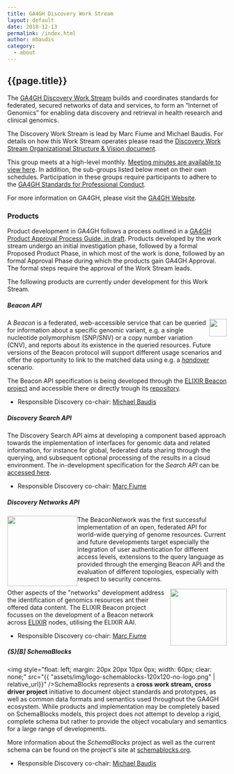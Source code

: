 ```yaml
---
title: GA4GH Discovery Work Stream
layout: default
date: 2018-12-13
permalink: /index.html
author: mbaudis
category:
  - about
---
```


## {{page.title}}

The [GA4GH Discovery Work Stream](http://ga4gh-discovery.github.io) builds and coordinates standards for federated, secured networks of data and services, to form an “Internet of Genomics” for enabling data discovery and retrieval in health research and clinical genomics.

The Discovery Work Stream is lead by Marc Fiume and Michael Baudis. For details on how this Work Stream operates please read the [Discovery Work Stream Organizational Structure & Vision document](https://docs.google.com/document/d/1WFjZ9yBx8Vxn97QORRNQN7O3DBnhpwEUX2mK7f2C4EA/edit?ts=59ed3535#).

This group meets at a high-level monthly. [Meeting minutes are available to view here](https://w3id.org/ga4gh/minutes/discovery). In addition, the sub-groups listed below meet on their own schedules. Participation in these groups require participants to adhere to the [GA4GH Standards for Professional Conduct](https://www.ga4gh.org/docs/GA4GH-Standards-for-Professional-Conduct_22-Jan-2018.pdf).

For more information on GA4GH, please visit the [GA4GH Website](https://ga4gh.org).

### Products

Product development in GA4GH follows a process outlined in a [GA4GH Product Approval Process Guide, in draft](https://docs.google.com/document/d/1UUJSnsPw32W5r1jaJ0vI11X0LLLygpAC9TNosjSge_w/edit#heading=h.tyqycskyykwh). Products developed by the work stream undergo an initial investigation phase, followed by a formal Proposed Product Phase, in which most of the work is done, followed by an formal Approval Phase during which the products gain GA4GH Approval. The formal steps require the approval of the Work Stream leads.

The following products are currently under development for this Work Stream. 

##### Beacon API

<a href="http://beacon-project.io" target="_blank"><img style="float: right; width: 40px; clear: none" src="{{ '/assets/img/logo_beacon.png' | relative_url }}" /></a>A _Beacon_ is a federated, web-accessible service that can be queried for information about a specific genomic variant, e.g. a single nucleotide polymorphism (SNP/SNV) or a copy number variation (CNV), and reports about its existence in the queried resources. Future versions of the Beacon protocol will support different usage scenarios and offer the opportunity to link to the matched data using e.g. a [_handover_](https://beacon-project.io/roadmap/handover.html) scenario.

The Beacon API specification is being developed through the [ELIXIR Beacon project](http://beacon-project.io) and accessible there or directly trough its [repository](https://github.com/ga4gh-beacon/specification).

* Responsible Discovery co-chair: [Michael Baudis](https://info.baudisgroup.org/group/Michael_Baudis/)


##### Discovery Search API

The Discovery Search API aims at developing a component based approach towards the implementation of interfaces for genomic data and related information, for instance for global, federated data sharing through the querying, and subsequent optional processing of the results in a cloud environment. The in-development specification for the _Search API_ can be [accessed here](https://github.com/ga4gh-discovery/ga4gh-discovery-search-api).

* Responsible Discovery co-chair: [Marc Fiume](https://oicr.on.ca/investigators/marc-fiume/)


##### Discovery Networks API

<a href="http://beacon-network.org" target="_blank"><img style="float: left; width: 161px;" src="{{ '/assets/img/BeaconNetwork.png' | relative_url }}" /></a>

The BeaconNetwork was the first successful implementation of an open, federated API for world-wide querying of genome resources. Current and future developments target especially the integration of user authentication for different access levels, extensions to the query language as provided through the emerging Beacon API and the evaluation of different topologies, especially with respect to security concerns.

<a href="http://beacon-project.io/network.html" target="_blank"><img style="float: right; width: 130px;" src="{{ '/assets/img/logo_beacon-network.png' | relative_url }}" /></a>Other aspects of the "networks" development address the identification of genomics resources ant their offered data content. The ELIXIR Beacon project focusses on the development of a Beacon network across [ELIXIR](https://www.elixir-europe.org) nodes, utilising the ELIXIR AAI.

* Responsible Discovery co-chair: [Marc Fiume](https://oicr.on.ca/investigators/marc-fiume/)


##### {S}[B] SchemaBlocks

<img style="float: left; margin: 20px 20px 10px 0px; width: 60px; clear: none;" src="{{ "assets/img/logo-schemablocks-120x120-no-logo.png" | relative_url}}" />SchemaBlocks represents a __cross work stream, cross driver project__ initiative to document object standards and prototypes, as well as common data formats and semantics used throughout the GA4GH ecosystem. While products and implementation may be completely based on SchemaBlocks models, this project does not attempt to develop a rigid, complete schema but rather to provide the object vocabulary and semantics for a large range of developments.

More information about the _SchemaBlocks_ project as well as the current schema can be found on the project's site at [schemablocks.org](http://schemablocks.org).

* Responsible Discovery co-chair: [Michael Baudis](https://info.baudisgroup.org/group/Michael_Baudis/)


